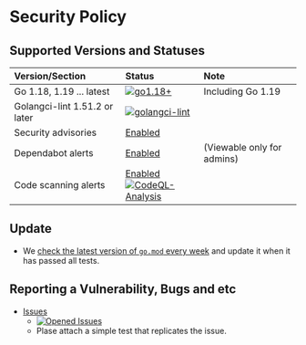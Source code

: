 # Security Policy

## Supported  Versions and Statuses

| Version/Section | Status | Note |
| :------ | :----- | :--- |
| Go 1.18, 1.19 ... latest | [![go1.18+](https://github.com/KEINOS/go-gisty/actions/workflows/unit-tests.yml/badge.svg)](https://github.com/KEINOS/go-gisty/actions/workflows/unit-tests.yml "Unit tests on various Go versions") | Including Go 1.19 |
| Golangci-lint 1.51.2 or later | [![golangci-lint](https://github.com/KEINOS/go-gisty/actions/workflows/golangci-lint.yml/badge.svg)](https://github.com/KEINOS/go-gisty/actions/workflows/golangci-lint.yml) | |
| Security advisories | [Enabled](https://github.com/KEINOS/go-gisty/security/advisories) | |
| Dependabot alerts | [Enabled](https://github.com/KEINOS/go-gisty/security/dependabot) | (Viewable only for admins) |
| Code scanning alerts | [Enabled](https://github.com/KEINOS/go-gisty/security/code-scanning)<br>[![CodeQL-Analysis](https://github.com/KEINOS/go-gisty/actions/workflows/codeQL-analysis.yml/badge.svg)](https://github.com/KEINOS/go-gisty/actions/workflows/codeQL-analysis.yml) ||

## Update

- We [check the latest version of `go.mod` every week](https://github.com/KEINOS/go-gisty/blob/main/.github/workflows/weekly-update.yml) and update it when it has passed all tests.

## Reporting a Vulnerability, Bugs and etc

- [Issues](https://github.com/KEINOS/go-gisty/issues)
  - [![Opened Issues](https://img.shields.io/github/issues/KEINOS/go-gisty?color=lightblue&logo=github)](https://github.com/KEINOS/go-gisty/issues "opened issues")
  - Plase attach a simple test that replicates the issue.
